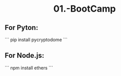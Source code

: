 <h1 align="center">01.-BootCamp</h1>
<h2>For Pyton:</h2>
```
pip install pycryptodome
```

<h2>For Node.js:</h2>
```
npm install ethers
```
